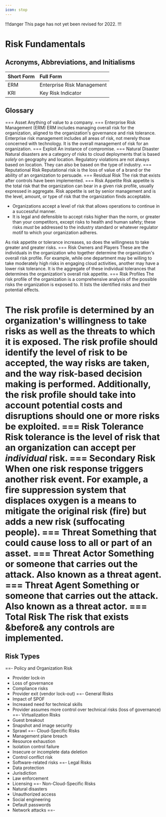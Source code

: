 ```yaml
---
icon: stop
---
```


!!!danger
This page has not yet been revised for 2022.
!!!

# Risk Fundamentals

## Acronyms, Abbreviations, and Initialisms

Short Form | Full Form
:--- | :---
ERM | Enterprise Risk Management
KRI | Key Risk Indicator

## Glossary

=== Asset
Anything of value to a company.
=== Enterprise Risk Management (ERM)
ERM includes managing overall risk for the organization, aligned to the organization's governance and risk tolerance. Enterprise risk management includes all areas of risk, not merely those concerned with technology. It is the overall management of risk for an organization.
=== Exploit
An instance of compromise.
=== Natural Disaster
Natural disasters are a category of risks to cloud deployments that is based *solely* on geography and location. Regulatory violations are not always based on location. They can also be based on the type of industry.
=== Reputational Risk
Reputational risk is the loss of value of a brand or the ability of an organization to persuade.
=== Residual Risk
The risk that exists after controls have been implemented.
=== Risk Appetite
Risk appetite is the total risk that the organization can bear in a given risk profile, usually expressed in aggregate. Risk appetite is set by senior management and is the level, amount, or type of risk that the organization finds acceptable.

- Organizations accept a level of risk that allows operations to continue in a successful manner.
- It is legal and defensible to accept risks higher than the norm, or greater than your competitors, except risks to health and human safety; these risks *must* be addressed to the industry standard or whatever regulator motif to which your organization adheres.

As risk appetite or tolerance increases, so does the willingness to take greater and greater risks.
=== Risk Owners and Players
These are the individuals in the organization who together determine the organization's overall risk profile. For example, while one department may be willing to take moderately high risks in engaging cloud activities, another may have a lower risk tolerance. It is the aggregate of these individual tolerances that determines the organization's overall risk appetite.
=== Risk Profiles
The risk profile of the organization is a comprehensive analysis of the possible risks the organization is exposed to. It lists the identified risks and their potential effects.

The risk profile is determined by an organization's willingness to take risks as well as the threats to which it is exposed. The risk profile should identify the level of risk to be accepted, the way risks are taken, and the way risk-based decision making is performed. Additionally, the risk profile should take into account potential costs and disruptions should one or more risks be exploited.
=== Risk Tolerance
Risk tolerance is the level of risk that an organization can accept per *individual* risk.
=== Secondary Risk
When one risk response triggers another risk event. For example, a fire suppression system that displaces oxygen is a means to mitigate the original risk (fire) but adds a new risk (suffocating people).
=== Threat
Something that could cause loss to all or part of an asset.
=== Threat Actor
Something or someone that carries out the attack. Also known as a threat agent.
=== Threat Agent
Something or someone that carries out the attack. Also known as a threat actor.
=== Total Risk
The risk that exists &before& any controls are implemented.
===

## Risk Types

==- Policy and Organization Risk
- Provider lock-in
- Loss of governance
- Compliance risks
- Provider exit (vendor lock-out)
==- General Risks
- Impact of SPOF
- Increased need for technical skills
- Provider assumes more control over technical risks (loss of governance)
==- Virtualization Risks
- Guest breakout
- Snapshot and image security
- Sprawl
==- Cloud-Specific Risks
- Management plane breach
- Resource exhaustion
- Isolation control failure
- Insecure or incomplete data deletion
- Control conflict risk
- Software-related risks
==- Legal Risks
- Data protection
- Jurisdiction
- Law enforcement
- Licensing
==- Non-Cloud-Specific Risks
- Natural disasters
- Unauthorized access
- Social engineering
- Default passwords
- Network attacks
==-
